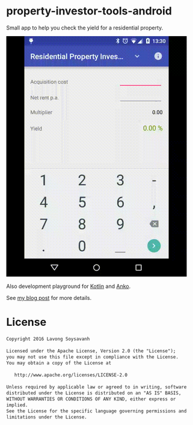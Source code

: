 # property-investor-tools-android

Small app to help you check the yield for a residential property.

![](art/propertyinvestortools.gif "property investor tools")

Also development playground for [Kotlin][1] and [Anko][2].

See [my blog post][3] for more details.

#  License

    Copyright 2016 Lavong Soysavanh

    Licensed under the Apache License, Version 2.0 (the "License");
    you may not use this file except in compliance with the License.
    You may obtain a copy of the License at

       http://www.apache.org/licenses/LICENSE-2.0

    Unless required by applicable law or agreed to in writing, software
    distributed under the License is distributed on an "AS IS" BASIS,
    WITHOUT WARRANTIES OR CONDITIONS OF ANY KIND, either express or implied.
    See the License for the specific language governing permissions and
    limitations under the License.


  [1]: http://kotlinlang.org/
  [2]: https://github.com/Kotlin/anko
  [3]: http://www.ingloriousmind.com/blog/playing-around-with-kotlin-anko/ 